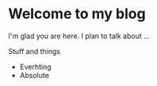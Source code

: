 # Welcome to my blog

I'm glad you are here. I plan to talk about ...

Stuff and things
* Everhting
* Absolute
